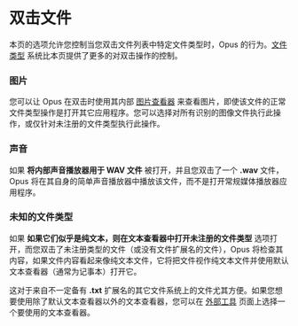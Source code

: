 # 双击文件

本页的选项允许您控制当您双击文件列表中特定文件类型时，Opus 的行为。[文件类型](/Manual/file_types/README.zh.md) 系统比本页提供了更多的对双击操作的控制。

### 图片

您可以让 Opus 在双击时使用其内部 [图片查看器](/Manual/additional_functionality/viewing_images/README.zh.md) 来查看图片，即使该文件的正常文件类型操作是打开其它应用程序。您可以选择对所有识别的图像文件执行此操作，或仅针对未注册的文件类型执行此操作。

### 声音

如果 **将内部声音播放器用于 WAV 文件** 被打开，并且您双击了一个 **.wav** 文件，Opus 将在其自身的简单声音播放器中播放该文件，而不是打开常规媒体播放器应用程序。

### 未知的文件类型

如果 **如果它们似乎是纯文本，则在文本查看器中打开未注册的文件类型** 选项打开，而您双击了未注册类型的文件（或没有文件扩展名的文件），Opus 将检查其内容，如果文件内容看起来像纯文本文件，它将把文件视作纯文本文件并使用默认文本查看器（通常为记事本）打开它。

这对于来自不一定备有 **.txt** 扩展名的其它文件系统上的文件尤其方便。如果您想要使用除了默认文本查看器以外的文本查看器，您可以在 [外部工具](/Manual/preferences/preferences_categories/miscellaneous/external_tools.zh.md) 页面上选择一个要使用的文本查看器。